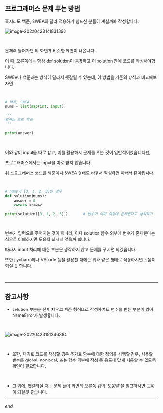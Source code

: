 ## 프로그래머스 문제 푸는 방법

혹시라도 백준, SWEA와 달라 적응하기 힘드신 분들이 계실까봐 작성합니다.



![image-20220423141831393](https://user-images.githubusercontent.com/89068148/164887568-8d8b48b9-0403-40ae-b842-c8fc8db5e7ec.png)

<br>

문제에 들어가면 위 화면과 비슷한 화면이 나옵니다.

이 때, 오른쪽에는 항상 def solution이 등장하고 이 solution 안에 코드를 작성해야합니다.

SWEA나 백준과는 방식이 달라서 헷갈릴 수 있는데, 이 방법을 기존의 방식과 비교해보자면

<br>

```python
# 백준, SWEA
nums = list(map(int, input))

'''
원하는 코드 작성
'''

print(answer)
```

<br>

이와 같이 input을 따로 받고, 이를 활용해서 문제를 푸는 것이 일반적이었습니다만,

프로그래머스에서는 input을 따로 받지 않습니다.

위 프로그래머스 코드를 백준이나 SWEA 형태로 바꿔서 작성하면 아래와 같아집니다.

<br>

```python
# nums가 [3, 1, 2, 3]인 경우
def solution(nums):
    answer = 0
    return answer

print(solution([3, 1, 2, 3]))		# 변수가 이미 외부에 존재한다고 생각하기
```

<br>

변수가 입력으로 주어지는 것이 아니라, 이미 solution 함수 외부에 변수가 존재한다는 식으로 이해하시면 도움이 되시지 않을까 합니다.

따라서 input 처리에 대한 부분은 생각하지 않고 문제를 푸시면 되겠습니다.

또한 pycharm이나 VScode 등을 활용할 때에는 위와 같은 형태로 작성하시면 도움이 되실 듯 합니다.

<br>

---

## 참고사항

- solution 부분을 전부 지우고 백준 형식으로 작성하여도 변수를 받는 부분이 없어 NameError가 발생합니다.

<br>

![image-20220423151346384](https://user-images.githubusercontent.com/89068148/164887573-c3d13ce8-5e48-471d-b9fb-d5a426e6f804.png)

<br>

- 또한, 재귀로 코드를 작성할 경우 추가로 함수에 대한 정의를 시행할 경우, 사용할 변수를 global, nonlocal, 또는 함수 외부에 작성 등 용도에 맞게 사용할 수 있도록 확인이 필요합니다.

<br>

- 그 외에, 헷갈리실 때는 문제 풀이 화면의 오른쪽 위의 '도움말'을 참고하시면 도움이 되실것 같습니다.

---

*end*